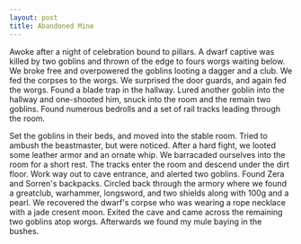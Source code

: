 ```yaml
---
layout: post
title: Abandoned Mine
---
```


Awoke after a night of celebration bound to pillars.  A dwarf captive was killed by two goblins and thrown of the edge to fours worgs waiting below. We broke free and overpowered the goblins looting a dagger and a club. We fed the corpses to the worgs. We surprised the door guards, and again fed the worgs. Found a blade trap in the hallway. Lured another goblin into the hallway and one-shooted him, snuck into the room and the remain two goblins. Found numerous bedrolls and a set of rail tracks leading through the room.

Set the goblins in their beds, and moved into the stable room. Tried to ambush the beastmaster, but were noticed. After a hard fight, we looted some leather armor and an ornate whip. We barracaded ourselves into the room for a short rest. The tracks enter the room and descend under the dirt floor. Work way out to cave entrance, and alerted two goblins. Found Zera and Sorren's backpacks. Circled back through the armory where we found a greatclub, warhammer, longsword, and two shields along with 100g and a pearl. We recovered the dwarf's corpse who was wearing a rope necklace with a jade cresent moon. Exited the cave and came across the remaining two goblins atop worgs. Afterwards we found my mule baying in the bushes.
